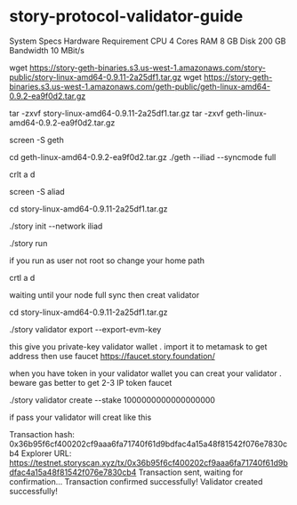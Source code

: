 # story-protocol-validator-guide

System Specs
Hardware	Requirement
CPU	4 Cores
RAM	8 GB
Disk	200 GB
Bandwidth	10 MBit/s

wget https://story-geth-binaries.s3.us-west-1.amazonaws.com/story-public/story-linux-amd64-0.9.11-2a25df1.tar.gz
wget https://story-geth-binaries.s3.us-west-1.amazonaws.com/geth-public/geth-linux-amd64-0.9.2-ea9f0d2.tar.gz

tar -zxvf story-linux-amd64-0.9.11-2a25df1.tar.gz
tar -zxvf geth-linux-amd64-0.9.2-ea9f0d2.tar.gz

screen -S geth

cd geth-linux-amd64-0.9.2-ea9f0d2.tar.gz
./geth --iliad --syncmode full

crlt a d 

screen -S aliad

cd story-linux-amd64-0.9.11-2a25df1.tar.gz

./story init  --network iliad 

./story run  

if  you run as user not root so change your home path 

crtl a d 

waiting until your node full sync  then creat validator  

cd story-linux-amd64-0.9.11-2a25df1.tar.gz

./story validator export --export-evm-key

this give you private-key validator wallet  . import it to metamask to get address then use faucet https://faucet.story.foundation/

when you have token in your validator wallet you can creat your validator . beware gas  better to get 2-3 IP token faucet 

./story validator create --stake 1000000000000000000

if pass your validator will creat  like this 

Transaction hash: 0x36b95f6cf400202cf9aaa6fa71740f61d9bdfac4a15a48f81542f076e7830cb4
Explorer URL: https://testnet.storyscan.xyz/tx/0x36b95f6cf400202cf9aaa6fa71740f61d9bdfac4a15a48f81542f076e7830cb4
Transaction sent, waiting for confirmation...
Transaction confirmed successfully!
Validator created successfully!








